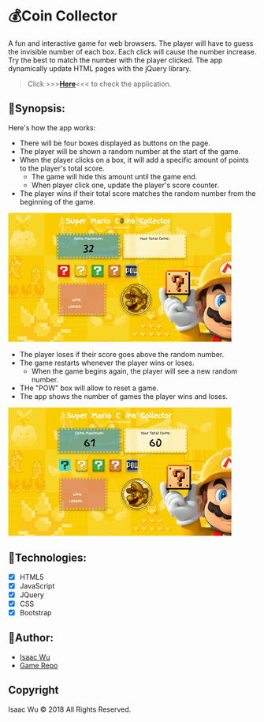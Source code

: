 # :moneybag:Coin Collector
A fun and interactive game for web browsers. The player will have to guess the invisible number of each box. Each click will cause the number increase. Try the best to match the number with the player clicked. The app dynamically update HTML pages with the jQuery library.

> Click  >>>**[Here](https://squall2046.github.io/Coin-Collector-Game/)**<<<  to check the application.

## :mushroom:Synopsis:

Here's how the app works:
   * There will be four boxes displayed as buttons on the page.
   * The player will be shown a random number at the start of the game.
   * When the player clicks on a box, it will add a specific amount of points to the player's total score. 
     * The game will hide this amount until the game end.
     * When player click one, update the player's score counter.
   * The player wins if their total score matches the random number from the beginning of the game.
   
   ![Game Sample](/assets/images/readme-win.gif)

   * The player loses if their score goes above the random number.
   * The game restarts whenever the player wins or loses.
     * When the game begins again, the player will see a new random number.
   * THe "POW" box will allow to reset a game.
   * The app shows the number of games the player wins and loses.
   
   ![Game Sample](/assets/images/readme-lose.gif)

## :mushroom:Technologies:
- [x] HTML5
- [x] JavaScript
- [x] JQuery
- [x] CSS
- [x] Bootstrap

## :mushroom:Author:
* [Isaac Wu](https://github.com/squall2046)
* [Game Repo](https://github.com/squall2046/Coin-Collector-Game)

## Copyright
Isaac Wu © 2018 All Rights Reserved.
